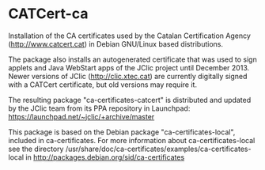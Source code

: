 CATCert-ca
==========

Installation of the CA certificates used by the Catalan Certification Agency (http://www.catcert.cat) in Debian GNU/Linux based distributions.

The package also installs an autogenerated certificate that was used to sign applets and Java WebStart apps of the JClic project until December 2013. Newer versions of JClic (http://clic.xtec.cat) are currently digitally signed with a CATCert certificate, but old versions may require it.

The resulting package "ca-certificates-catcert" is distributed and updated by the JClic team from its PPA repository in Launchpad: https://launchpad.net/~jclic/+archive/master

This package is based on the Debian package "ca-certificates-local", included in ca-certificates. For more information about ca-certificates-local see the directory /usr/share/doc/ca-certificates/examples/ca-certificates-local in http://packages.debian.org/sid/ca-certificates

